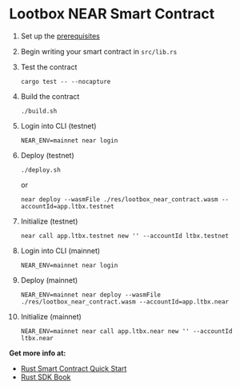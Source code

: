 # Lootbox NEAR Smart Contract

1. Set up the [prerequisites](https://github.com/near/near-sdk-rs#pre-requisites)
2. Begin writing your smart contract in `src/lib.rs`
3. Test the contract 

    `cargo test -- --nocapture`

4. Build the contract

    `./build.sh`

5. Login into CLI (testnet)

    `NEAR_ENV=mainnet near login`

6. Deploy (testnet)

    `./deploy.sh`

    or

    `near deploy --wasmFile ./res/lootbox_near_contract.wasm --accountId=app.ltbx.testnet`

7. Initialize (testnet)

    `near call app.ltbx.testnet new '' --accountId ltbx.testnet`

8. Login into CLI (mainnet)

    `NEAR_ENV=mainnet near login`

9. Deploy (mainnet)

    `NEAR_ENV=mainnet near deploy --wasmFile ./res/lootbox_near_contract.wasm --accountId=app.ltbx.near`

10. Initialize (mainnet)

    `NEAR_ENV=mainnet near call app.ltbx.near new '' --accountId ltbx.near`

**Get more info at:**

* [Rust Smart Contract Quick Start](https://docs.near.org/docs/develop/contracts/rust/intro)
* [Rust SDK Book](https://www.near-sdk.io/)
